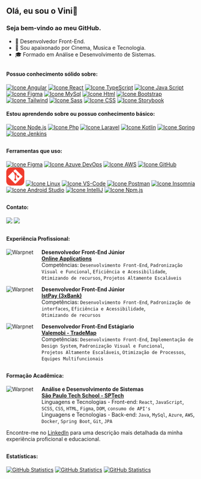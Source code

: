 <link rel="stylesheet" href="https://cdn.jsdelivr.net/gh/devicons/devicon@v2.15.1/devicon.min.css">

## Olá, eu sou o **Vini**👋
### Seja bem-vindo ao meu GitHub. 
<img src="" alt="" min-width="200px" max-width="200px" width="200px" align="right">


- 🔭 Desenvolvedor Front-End.
- 🌱 Sou apaixonado por Cinema, Musica e Tecnologia.
- 🎓 Formado em Análise e Desenvolvimento de Sistemas.

##

#### Possuo conhecimento sólido sobre:
[<img height="48px" width="48px" alt="Icone Angular" src="https://skillicons.dev/icons?i=angular"/>](https://angular.io/cli "Angular")
[<img height="48px" width="48px" alt="Icone React" src="https://skillicons.dev/icons?i=react"/>](https://pt-br.react.dev "React")
[<img height="48px" width="48px" alt="Icone TypeScript" src="https://skillicons.dev/icons?i=ts"/>](https://www.typescriptlang.org/pt/ "TypeScript")
[<img height="48px" width="48px" alt="Icone Java Script" src="https://skillicons.dev/icons?i=js"/>](https://developer.mozilla.org/pt-BR/docs/Web/JavaScript "JavaScript")
[<img height="48px" width="48px" alt="Icone Figma" src="https://skillicons.dev/icons?i=figma"/>](https://www.figma.com/ "Figma")
[<img height="48px" width="48px" alt="Icone MySql" src="https://skillicons.dev/icons?i=mysql"/>](https://www.mysql.com/ "MySQL")
[<img height="48px" width="48px" alt="Icone Html" src="https://skillicons.dev/icons?i=html"/>](https://developer.mozilla.org/pt-BR/docs/Web/HTML "HTML")
[<img height="48px" width="48px" alt="Icone Bootstrap" src="https://skillicons.dev/icons?i=bootstrap"/>](https://getbootstrap.com/ "Bootstrap")
[<img height="48px" width="48px" alt="Icone Tailwind" src="https://skillicons.dev/icons?i=tailwind"/>](https://tailwindcss.com/ "Tailwind")
[<img height="48px" width="48px" alt="Icone Sass" src="https://skillicons.dev/icons?i=sass"/>](https://sass-lang.com "SASS")
[<img height="48px" width="48px" alt="Icone CSS" src="https://skillicons.dev/icons?i=css"/>](https://developer.mozilla.org/pt-BR/docs/Web/CSS "CSS")
[<img height="48px" width="48px" alt="Icone Storybook" src="https://avatars.githubusercontent.com/u/22632046?s=200&v=4"/>](https://storybook.js.org/ "Storybook")

#### Estou aprendendo sobre ou possuo conhecimento básico:
[<img height="48px" width="48px" alt="Icone Node.js" src="https://skillicons.dev/icons?i=nodejs"/>](https://nodejs.org "Node.js")
[<img height="48px" width="48px" alt="Icone Php" src="https://skillicons.dev/icons?i=php"/>](https://www.php.net/ "PHP")
[<img height="48px" width="48px" alt="Icone Laravel" src="https://skillicons.dev/icons?i=laravel"/>](https://laravel.com/ "Laravel")
[<img height="48px" width="48px" alt="Icone Kotlin" src="https://skillicons.dev/icons?i=kotlin"/>](https://kotlinlang.org/ "Kotlin")
[<img height="48px" width="48px" alt="Icone Spring" src="https://skillicons.dev/icons?i=spring"/>](https://spring.io/ "Spring")
[<img height="48px" width="48px" alt="Icone Jenkins" src="https://skillicons.dev/icons?i=jenkins"/>](https://www.jenkins.io/ "Jenkins")

##

#### Ferramentas que uso:
[<img height="48px" width="48px" alt="Icone Figma" src="https://skillicons.dev/icons?i=figma"/>](https://www.figma.com "Figma")
[<img height="48px" width="48px" alt="Icone Azuve DevOps" src="https://skillicons.dev/icons?i=azure"/>](https://azure.microsoft.com/pt-br/products/devops/ "Azure")
[<img height="48px" width="48px" alt="Icone AWS" src="https://skillicons.dev/icons?i=aws"/>](https://aws.amazon.com/pt/ "AWS")
[<img height="48px" width="48px" alt="Icone GitHub" src="https://skillicons.dev/icons?i=github"/>](https://github.com/ "GitHub")
[<img height="48px" width="48px" alt="Icone Git" src="https://raw.githubusercontent.com/tandpfun/skill-icons/main/icons/Git.svg"/>](https://git-scm.com "Git")
[<img height="48px" width="48px" alt="Icone Linux" src="https://skillicons.dev/icons?i=linux"/>](https://www.linux.org/ "Linux")
[<img height="48px" width="48px" alt="Icone VS-Code" src="https://skillicons.dev/icons?i=vscode"/>](https://code.visualstudio.com "Visual Studio Code")
[<img height="48px" width="48px" alt="Icone Postman" src="https://i.postimg.cc/QNyBTNVk/postman.png"/>](https://www.postman.com "Postman")
[<img height="48px" width="48px" alt="Icone Insomnia" src="https://i.postimg.cc/MHch4m7T/insomnia.png"/>](https://insomnia.rest "Insomnia")
[<img height="48px" width="48px" alt="Icone Android Studio" src="https://skillicons.dev/icons?i=androidstudio"/>](https://developer.android.com/studio?hl=pt-br "Android Studio")
[<img height="48px" width="48px" alt="Icone IntelliJ" src="https://skillicons.dev/icons?i=idea"/>](https://www.jetbrains.com/pt-br/idea/ "IntelliJ")
[<img height="48px" width="48px" alt="Icone Npm.js" src="https://i.postimg.cc/L8k9jKJ2/Group.png"/>](https://www.npmjs.com "Npm.js")

##

#### Contato:
<a href = "mailto:vinicius.cavalcante.rodrigues@gmail.com"><img src="https://img.shields.io/badge/-Gmail-%23333?style=for-the-badge&logo=gmail&logoColor=white" target="_blank"></a>
<a href="https://www.linkedin.com/in/vinicius-rodrigues-7a47161a5/" target="_blank"><img src="https://img.shields.io/badge/-LinkedIn-%230077B5?style=for-the-badge&logo=linkedin&logoColor=white" target="_blank"></a> 
  
##

#### Experiência Profissional:

[<img align="left" height="94px" width="94px" alt="Warpnet" src="https://www.onlineapp.com.br/wp-content/uploads/2023/10/Simbolo-Online-App-1.png"/>](https://www.onlineapp.com.br/)
**Desenvolvedor Front-End Júnior** \
[**Online Applications**](https://www.onlineapp.com.br/)\
Competências: `Desenvolvimento Front-End`, `Padronização Visual e Funcional`, `Eficiência e Acessibilidade`, 
<br/> `Otimizando de recursos`, `Projetos Altamente Escaláveis`

[<img align="left" height="94px" width="94px" alt="Warpnet" src="[https://encrypted-tbn0.gstatic.com/images?q=tbn:ANd9GcTrEcO0bj-0kp6Ot-pzLTUMR7AJ_xGysHhe_w&s](https://media.licdn.com/dms/image/v2/D4D0BAQH3CFlXHc5_Yg/company-logo_200_200/company-logo_200_200/0/1712250278927/istpay_logo?e=1761177600&v=beta&t=DpCCUHcmhx-p-EUeTV8YP7bGNbW1z3voOqUly5w4_4s)"/>](https://www.linkedin.com/company/3xbank/)
**Desenvolvedor Front-End Júnior** \
[**IstPay (3xBank)**](https://www.linkedin.com/company/3xbank/)\
Competências: `Desenvolvimento Front-End`, `Padronização de interfaces`, `Eficiência e Acessibilidade`, 
<br/> `Otimizando de recursos`

[<img align="left" height="94px" width="94px" alt="Warpnet" src="https://media.licdn.com/dms/image/v2/C4D0BAQFgTem3xYYczA/company-logo_200_200/company-logo_200_200/0/1652965708161/trademaphub_logo?e=1761177600&v=beta&t=0FiFFVQuXjFjVpHLfcLWYvjyZ-5tilr4iJqQr1oshwc"/>](https://www.linkedin.com/company/trademaphub/)
**Desenvolvedor Front-End Estágiario** \
[**Valemobi - TradeMap**](https://www.linkedin.com/company/trademaphub/)\
Competências: `Desenvolvimento Front-End`, `Implementação de Design System`, `Padronização Visual e Funcional`, 
<br/> `Projetos Altamente Escaláveis`, `Otimização de Processos`, `Equipes Multifuncionais`

##

#### Formação Acadêmica:

[<img align="left" height="94px" width="94px" alt="Warpnet" src="https://pbs.twimg.com/profile_images/1462844108972638209/yBoNz-6Q_400x400.jpg"/>](https://www.sptech.school/)
**Análise e Desenvolvimento de Sistemas** \
[**São Paulo Tech School - SPTech**](https://www.sptech.school/faculdade) \
Linguagens e Tecnologias - Front-end: `React`, `JavaScript`, `SCSS`, `CSS`, `HTML`, `Figma`, `DOM`, `consumo de API's`
<br/>Linguagens e Tecnologias - Back-end: `Java`, `MySql`, `Azure`, `AWS`, `Docker`, `Spring Boot`, `Git`, `JPA`

Encontre-me no [LinkedIn](https://www.linkedin.com/in/vinicius-rodrigues-7a47161a5/) para uma descrição mais detalhada da minha experiência proficional e educacional.

##

#### Estatísticas:
[<img height="180px" alt="GitHub Statistics" src="https://github-readme-stats.vercel.app/api/top-langs/?username=vinicavalcant&layout=compact&langs_count=7&theme=radical"/>](https://github.com/ViniCavalcant/)
[<img height="180px" alt="GitHub Statistics" src="https://github-readme-stats.vercel.app/api/?username=vinicavalcant&show_icons=true&include_all_commits=true&theme=radical"/>](https://github.com/ViniCavalcant/)
[<img height="153px" alt="GitHub Statistics" src="http://github-readme-streak-stats.herokuapp.com/?user=vinicavalcant&amp;theme=radical"/>](https://github.com/ViniCavalcant/)

